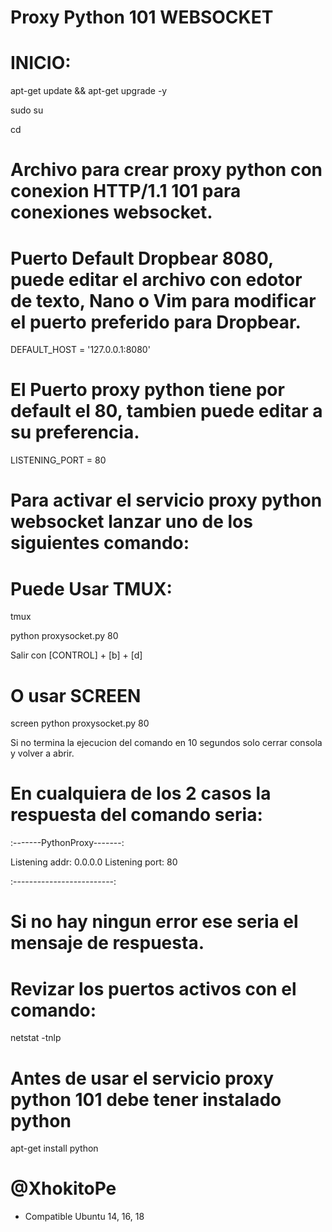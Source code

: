 # Proxy Python 101 WEBSOCKET

# INICIO:

apt-get update && apt-get upgrade -y

sudo su

cd

# Archivo para crear proxy python con conexion HTTP/1.1 101 para conexiones websocket.

# Puerto Default Dropbear 8080, puede editar el archivo con edotor de texto, Nano o Vim para modificar el puerto preferido para Dropbear.

DEFAULT_HOST = '127.0.0.1:8080'


# El Puerto proxy python tiene por default el 80, tambien puede editar a su preferencia.

LISTENING_PORT = 80

# Para activar el servicio proxy python websocket lanzar uno de los siguientes comando:

# Puede Usar TMUX:

tmux

python proxysocket.py 80

Salir con [CONTROL] + [b] + [d]

# O usar SCREEN

screen python proxysocket.py 80

Si no termina la ejecucion del comando en 10 segundos solo cerrar consola y volver a abrir.

# En cualquiera de los 2 casos la respuesta del comando seria:

:-------PythonProxy-------:

Listening addr: 0.0.0.0
Listening port: 80

:-------------------------:

# Si no hay ningun error ese seria el mensaje de respuesta.

# Revizar los puertos activos con el comando:

netstat -tnlp

# Antes de usar el servicio proxy python 101 debe tener instalado python

apt-get install python




# @XhokitoPe


* Compatible Ubuntu 14, 16, 18



